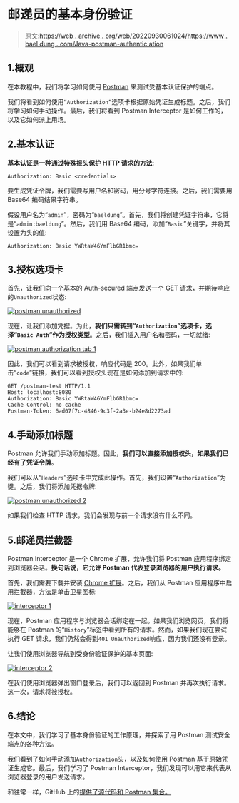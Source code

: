 # 邮递员的基本身份验证

> 原文:[https://web . archive . org/web/20220930061024/https://www . bael dung . com/Java-postman-authentic ation](https://web.archive.org/web/20220930061024/https://www.baeldung.com/java-postman-authentication)

## 1.概观

在本教程中，我们将学习如何使用 [Postman](/web/20221108130408/https://www.baeldung.com/tag/postman/) 来测试受基本认证保护的端点。

我们将看到如何使用`“Authorization”`选项卡根据原始凭证生成标题。之后，我们将学习如何手动操作。最后，我们将看到 Postman Interceptor 是如何工作的，以及它如何派上用场。

## 2.基本认证

**基本认证是一种通过特殊报头保护 HTTP 请求的方法**:

```
Authorization: Basic <credentials>
```

要生成凭证令牌，我们需要写用户名和密码，用分号字符连接。之后，我们需要用 Base64 编码结果字符串。

假设用户名为“`admin`”，密码为“`baeldung`”。首先，我们将创建凭证字符串，它将是“`admin:baeldung`”。然后，我们用 Base64 编码，添加“`Basic`”关键字，并将其设置为头的值:

```
Authorization: Basic YWRtaW46YmFlbGR1bmc=
```

## 3.授权选项卡

首先，让我们向一个基本的 Auth-secured 端点发送一个 GET 请求，并期待响应的`Unauthorized`状态:

[![postman unauthorized](../Images/09f815911dffd947507bfb0cc75b5d0c.png)](/web/20221108130408/https://www.baeldung.com/wp-content/uploads/2022/09/postman_unauthorized.png)

现在，让我们添加凭据。为此，**我们只需转到“`Authorization`”选项卡，选择“`Basic Auth`”作为授权类型**。之后，我们插入用户名和密码，一切就绪:

[![postman authorization tab 1](../Images/4758a07640087a117882ef0e50781c3e.png)](/web/20221108130408/https://www.baeldung.com/wp-content/uploads/2022/09/postman_authorization_tab-1.jpg)

因此，我们可以看到请求被授权，响应代码是 200。此外，如果我们单击“`code`”链接，我们可以看到授权头现在是如何添加到请求中的:

```
GET /postman-test HTTP/1.1
Host: localhost:8080
Authorization: Basic YWRtaW46YmFlbGR1bmc=
Cache-Control: no-cache
Postman-Token: 6ad07f7c-4846-9c3f-2a3e-b24e8d2273ad
```

## 4.手动添加标题

Postman 允许我们手动添加标题。因此，**我们可以直接添加授权头，如果我们已经有了凭证令牌**。

我们可以从“`Headers`”选项卡中完成此操作。首先，我们设置“`Authorization`”为键。之后，我们将添加凭据令牌:

[![postman unauthorized 2](../Images/dd6319609dac347b547aa93ddfed04d8.png)](/web/20221108130408/https://www.baeldung.com/wp-content/uploads/2022/09/postman_unauthorized_2.png)

如果我们检查 HTTP 请求，我们会发现与前一个请求没有什么不同。

## 5.邮递员拦截器

Postman Interceptor 是一个 Chrome 扩展，允许我们将 Postman 应用程序绑定到浏览器会话。**换句话说，它允许 Postman 代表登录浏览器的用户执行请求。**

首先，我们需要下载并安装 [Chrome 扩展](https://web.archive.org/web/20221108130408/https://chrome.google.com/webstore/detail/postman-interceptor/aicmkgpgakddgnaphhhpliifpcfhicfo)。之后，我们从 Postman 应用程序中启用拦截器，方法是单击卫星图标:

[![interceptor 1](../Images/dedb1886cba53739b3ba7081ae1519b7.png)](/web/20221108130408/https://www.baeldung.com/wp-content/uploads/2022/09/interceptor-1.png)

现在，Postman 应用程序与浏览器会话绑定在一起。如果我们浏览网页，我们将能够在 Postman 的“`History`”标签中看到所有的请求。然而，如果我们现在尝试执行 GET 请求，我们仍然会得到`401 Unauthorized`响应，因为我们还没有登录。

让我们使用浏览器导航到受身份验证保护的基本页面:

[![interceptor 2](../Images/a7a29873e12623aff3c80bd10262435c.png)](/web/20221108130408/https://www.baeldung.com/wp-content/uploads/2022/09/interceptor_2.jpg)

在我们使用浏览器弹出窗口登录后，我们可以返回到 Postman 并再次执行请求。这一次，请求将被授权。

## 6.结论

在本文中，我们学习了基本身份验证的工作原理，并探索了用 Postman 测试安全端点的各种方法。

我们看到了如何手动添加`Authorization`头，以及如何使用 Postman 基于原始凭证生成它。最后，我们学习了 Postman Interceptor，我们发现可以用它来代表从浏览器登录的用户发送请求。

和往常一样，GitHub 上的[提供了源代码和 Postman 集合。](https://web.archive.org/web/20221108130408/https://github.com/eugenp/tutorials/tree/master/spring-security-modules/spring-security-web-rest-basic-auth)